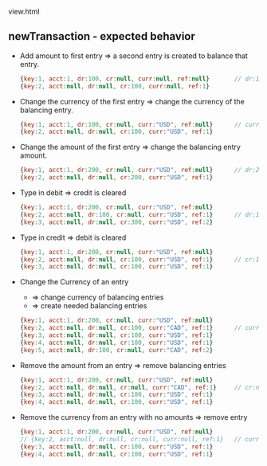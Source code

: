 view.html

## newTransaction - expected behavior

- Add amount to first entry => a second entry is created to balance that entry.
    ```js
    {key:1, acct:1, dr:100, cr:null, curr:null, ref:null}       // dr:100
    {key:2, acct:null, dr:null, cr:100, curr:null, ref:1}
    ```
- Change the currency of the first entry => change the currency of the balancing entry.
    ```js
    {key:1, acct:1, dr:100, cr:null, curr:"USD", ref:null}      // curr:"USD"
    {key:2, acct:null, dr:null, cr:100, curr:"USD", ref:1}
    ```
- Change the amount of the first entry => change the balancing entry amount.
    ```js
    {key:1, acct:1, dr:200, cr:null, curr:"USD", ref:null}      // dr:200
    {key:2, acct:null, dr:null, cr:200, curr:"USD", ref:1}
    ```
- Type in debit => credit is cleared
    ```js
    {key:1, acct:1, dr:200, cr:null, curr:"USD", ref:null}
    {key:2, acct:null, dr:100, cr:null, curr:"USD", ref:1}      // dr:100
    {key:3, acct:null, dr:null, cr:300, curr:"USD", ref:2}
    ```
- Type in credit => debit is cleared
    ```js
    {key:1, acct:1, dr:200, cr:null, curr:"USD", ref:null}
    {key:2, acct:null, dr:null, cr:100, curr:"USD", ref:1}      // cr:100
    {key:3, acct:null, dr:null, cr:100, curr:"USD", ref:1}
    ```
- Change the Currency of an entry
    - => change currency of balancing entries
    - => create needed balancing entries
    ```js
    {key:1, acct:1, dr:200, cr:null, curr:"USD", ref:null}
    {key:2, acct:null, dr:null, cr:100, curr:"CAD", ref:1}      // curr:"CAD"
    {key:3, acct:null, dr:null, cr:100, curr:"USD", ref:1}
    {key:4, acct:null, dr:null, cr:100, curr:"USD", ref:1}
    {key:5, acct:null, dr:100, cr:null, curr:"CAD", ref:2}
    ```
- Remove the amount from an entry => remove balancing entries
    ```js
    {key:1, acct:1, dr:200, cr:null, curr:"USD", ref:null}
    {key:2, acct:null, dr:null, cr:null, curr:"CAD", ref:1}     // cr:null
    {key:3, acct:null, dr:null, cr:100, curr:"USD", ref:1}
    {key:4, acct:null, dr:null, cr:100, curr:"USD", ref:1}
    ```

- Remove the currency from an entry with no amounts => remove entry
    ```js
    {key:1, acct:1, dr:200, cr:null, curr:"USD", ref:null}
    // {key:2, acct:null, dr:null, cr:null, curr:null, ref:1}   // curr:null
    {key:3, acct:null, dr:null, cr:100, curr:"USD", ref:1}
    {key:4, acct:null, dr:null, cr:100, curr:"USD", ref:1}
    ```
